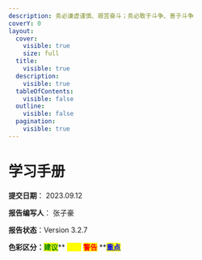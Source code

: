 ```yaml
---
description: 务必谦虚谨慎、艰苦奋斗；务必敢于斗争、善于斗争
coverY: 0
layout:
  cover:
    visible: true
    size: full
  title:
    visible: true
  description:
    visible: true
  tableOfContents:
    visible: false
  outline:
    visible: false
  pagination:
    visible: true
---
```


# 学习手册

**提交日期**： 2023.09.12

**报告编写人**： 张子豪

**报告状态**：Version 3.2.7

**色彩区分：**<mark style="color:green;">**建议**</mark>** **<mark style="color:yellow;">**提示**</mark>** **<mark style="color:red;">**警告**</mark>** **<mark style="color:blue;">**重点**</mark>&#x20;

